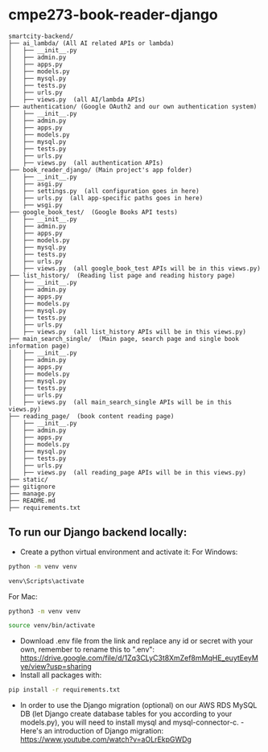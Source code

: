 # cmpe273-book-reader-django
```
smartcity-backend/
├── ai_lambda/ (All AI related APIs or lambda)
│   ├── __init__.py
│   ├── admin.py
│   ├── apps.py
│   ├── models.py
│   ├── mysql.py
│   ├── tests.py
│   ├── urls.py
│   ├── views.py  (all AI/lambda APIs)
├── authentication/ (Google OAuth2 and our own authentication system)
│   ├── __init__.py
│   ├── admin.py
│   ├── apps.py
│   ├── models.py
│   ├── mysql.py
│   ├── tests.py
│   ├── urls.py
│   ├── views.py  (all authentication APIs)
├── book_reader_django/ (Main project's app folder)
│   ├── __init__.py
│   ├── asgi.py
│   ├── settings.py  (all configuration goes in here)
│   ├── urls.py  (all app-specific paths goes in here)
│   ├── wsgi.py
├── google_book_test/  (Google Books API tests)
│   ├── __init__.py
│   ├── admin.py
│   ├── apps.py
│   ├── models.py
│   ├── mysql.py
│   ├── tests.py
│   ├── urls.py
│   ├── views.py  (all google_book_test APIs will be in this views.py)
├── list_history/  (Reading list page and reading history page)
│   ├── __init__.py
│   ├── admin.py
│   ├── apps.py
│   ├── models.py
│   ├── mysql.py
│   ├── tests.py
│   ├── urls.py
│   ├── views.py  (all list_history APIs will be in this views.py)
├── main_search_single/  (Main page, search page and single book information page)
│   ├── __init__.py
│   ├── admin.py
│   ├── apps.py
│   ├── models.py
│   ├── mysql.py
│   ├── tests.py
│   ├── urls.py
│   ├── views.py  (all main_search_single APIs will be in this views.py)
├── reading_page/  (book content reading page)
│   ├── __init__.py
│   ├── admin.py
│   ├── apps.py
│   ├── models.py
│   ├── mysql.py
│   ├── tests.py
│   ├── urls.py
│   ├── views.py  (all reading_page APIs will be in this views.py)
├── static/
├── gitignore
├── manage.py
├── README.md
├── requirements.txt
```

## To run our Django backend locally:
- Create a python virtual environment and activate it:
For Windows:
```bash 
python -m venv venv
```
```bash
venv\Scripts\activate
```
For Mac:
```bash
python3 -m venv venv
```
```bash
source venv/bin/activate
```
- Download .env file from the link and replace any id or secret with your own, remember to rename this to ".env": 
https://drive.google.com/file/d/1Zq3CLyC3t8XmZef8mMqHE_euytEeyMye/view?usp=sharing
- Install all packages with:
```bash
pip install -r requirements.txt
```
- In order to use the Django migration (optional) on our AWS RDS MySQL DB (let Django create database tables for you according to your models.py), you will need to install mysql and mysql-connector-c. - Here's an introduction of Django migration: https://www.youtube.com/watch?v=aOLrEkpGWDg



